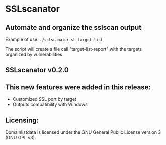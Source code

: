 # SSLscanator

## Automate and organize the sslscan output

Example of use: `./sslscanator.sh target-list`

The script will create a file call "target-list-report" with the targets organized by vulnerabilities



## SSLscanator v0.2.0
## This new features were added in this release:
* Customized SSL port by target
* Outputs compatibility with Windows



## Licensing:

Domainlistdata is licensed under the GNU General Public License version 3 (GNU GPL v3).
